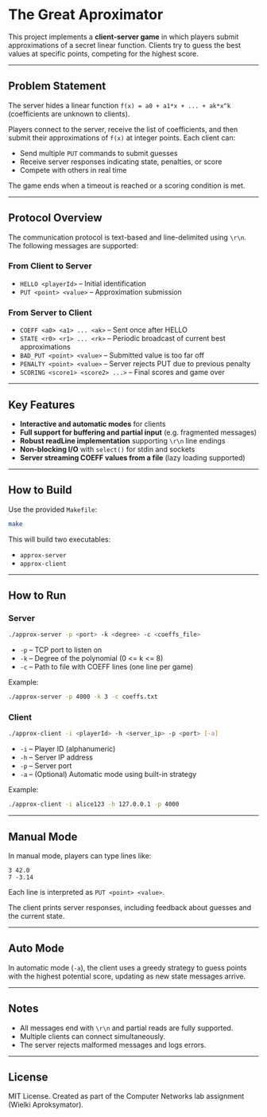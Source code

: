 # The Great Aproximator

This project implements a **client-server game** in which players submit approximations of a secret linear function. Clients try to guess the best values at specific points, competing for the highest score.

---

## Problem Statement

The server hides a linear function `f(x) = a0 + a1*x + ... + ak*x^k` (coefficients are unknown to clients).

Players connect to the server, receive the list of coefficients, and then submit their approximations of `f(x)` at integer points. Each client can:

- Send multiple `PUT` commands to submit guesses
- Receive server responses indicating state, penalties, or score
- Compete with others in real time

The game ends when a timeout is reached or a scoring condition is met.

---

## Protocol Overview

The communication protocol is text-based and line-delimited using `\r\n`. The following messages are supported:

### From Client to Server

- `HELLO <playerId>` – Initial identification
- `PUT <point> <value>` – Approximation submission

### From Server to Client

- `COEFF <a0> <a1> ... <ak>` – Sent once after HELLO
- `STATE <r0> <r1> ... <rk>` – Periodic broadcast of current best approximations
- `BAD_PUT <point> <value>` – Submitted value is too far off
- `PENALTY <point> <value>` – Server rejects PUT due to previous penalty
- `SCORING <score1> <score2> ...>` – Final scores and game over

---

## Key Features

- **Interactive and automatic modes** for clients
- **Full support for buffering and partial input** (e.g. fragmented messages)
- **Robust readLine implementation** supporting `\r\n` line endings
- **Non-blocking I/O** with `select()` for stdin and sockets
- **Server streaming COEFF values from a file** (lazy loading supported)

---

## How to Build

Use the provided `Makefile`:

```bash
make
```

This will build two executables:

- `approx-server`
- `approx-client`

---

## How to Run

### Server

```bash
./approx-server -p <port> -k <degree> -c <coeffs_file>
```

- `-p` – TCP port to listen on
- `-k` – Degree of the polynomial (0 <= k <= 8)
- `-c` – Path to file with COEFF lines (one line per game)

Example:

```bash
./approx-server -p 4000 -k 3 -c coeffs.txt
```

### Client

```bash
./approx-client -i <playerId> -h <server_ip> -p <port> [-a]
```

- `-i` – Player ID (alphanumeric)
- `-h` – Server IP address
- `-p` – Server port
- `-a` – (Optional) Automatic mode using built-in strategy

Example:

```bash
./approx-client -i alice123 -h 127.0.0.1 -p 4000
```

---

## Manual Mode

In manual mode, players can type lines like:

```
3 42.0
7 -3.14
```

Each line is interpreted as `PUT <point> <value>`.

The client prints server responses, including feedback about guesses and the current state.

---

## Auto Mode

In automatic mode (`-a`), the client uses a greedy strategy to guess points with the highest potential score, updating as new state messages arrive.

---

## Notes

- All messages end with `\r\n` and partial reads are fully supported.
- Multiple clients can connect simultaneously.
- The server rejects malformed messages and logs errors.

---

## License

MIT License. Created as part of the Computer Networks lab assignment (Wielki Aproksymator).

